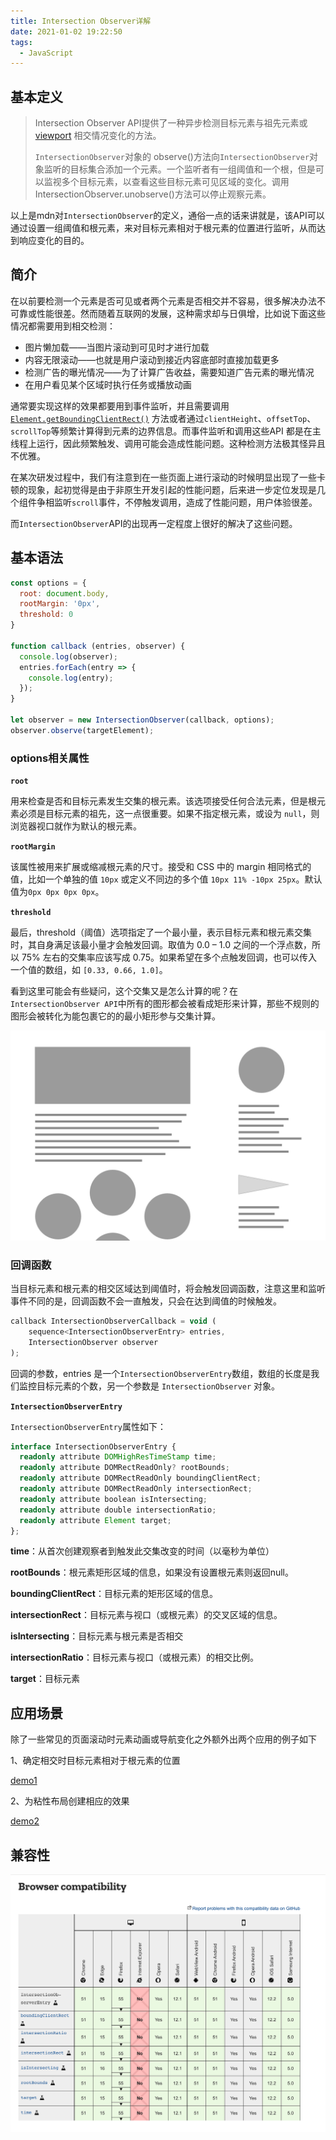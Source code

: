 ```yaml
---
title: Intersection Observer详解
date: 2021-01-02 19:22:50
tags:
  - JavaScript
---
```


## 基本定义

> Intersection Observer API提供了一种异步检测目标元素与祖先元素或 [viewport](https://developer.mozilla.org/zh-CN/docs/Glossary/Viewport) 相交情况变化的方法。
>
> `IntersectionObserver`对象的 observe()方法向`IntersectionObserver`对象监听的目标集合添加一个元素。一个监听者有一组阈值和一个根，但是可以监视多个目标元素，以查看这些目标元素可见区域的变化。调用 IntersectionObserver.unobserve()方法可以停止观察元素。

以上是mdn对`IntersectionObserver`的定义，通俗一点的话来讲就是，该API可以通过设置一组阈值和根元素，来对目标元素相对于根元素的位置进行监听，从而达到响应变化的目的。

<!--more-->

## 简介

在以前要检测一个元素是否可见或者两个元素是否相交并不容易，很多解决办法不可靠或性能很差。然而随着互联网的发展，这种需求却与日俱增，比如说下面这些情况都需要用到相交检测：

- 图片懒加载——当图片滚动到可见时才进行加载
- 内容无限滚动——也就是用户滚动到接近内容底部时直接加载更多
- 检测广告的曝光情况——为了计算广告收益，需要知道广告元素的曝光情况
- 在用户看见某个区域时执行任务或播放动画

通常要实现这样的效果都要用到事件监听，并且需要调用[`Element.getBoundingClientRect()`](https://developer.mozilla.org/zh-CN/docs/Web/API/Element/getBoundingClientRect) 方法或者通过`clientHeight`、`offsetTop`、`scrollTop`等频繁计算得到元素的边界信息。而事件监听和调用这些API 都是在主线程上运行，因此频繁触发、调用可能会造成性能问题。这种检测方法极其怪异且不优雅。

在某次研发过程中，我们有注意到在一些页面上进行滚动的时候明显出现了一些卡顿的现象，起初觉得是由于非原生开发引起的性能问题，后来进一步定位发现是几个组件争相监听`scroll`事件，不停触发调用，造成了性能问题，用户体验很差。

而`IntersectionObserver`API的出现再一定程度上很好的解决了这些问题。



## 基本语法

```javascript
const options = {
  root: document.body,
  rootMargin: '0px',
  threshold: 0
}

function callback (entries, observer) {
  console.log(observer);
  entries.forEach(entry => {
    console.log(entry);
  });
}

let observer = new IntersectionObserver(callback, options);
observer.observe(targetElement);
```

### options相关属性

**`root`**

用来检查是否和目标元素发生交集的根元素。该选项接受任何合法元素，但是根元素必须是目标元素的祖先，这一点很重要。如果不指定根元素，或设为 `null`，则浏览器视口就作为默认的根元素。

**`rootMargin`**

该属性被用来扩展或缩减根元素的尺寸。接受和 CSS 中的 margin 相同格式的值，比如一个单独的值 `10px` 或定义不同边的多个值 `10px 11% -10px 25px`。默认值为`0px 0px 0px 0px`。

**`threshold`**

最后，threshold（阈值）选项指定了一个最小量，表示目标元素和根元素交集时，其自身满足该最小量才会触发回调。取值为 0.0 – 1.0 之间的一个浮点数，所以 75% 左右的交集率应该写成 0.75。如果希望在多个点触发回调，也可以传入一个值的数组，如  `[0.33, 0.66, 1.0]`。

看到这里可能会有些疑问，这个交集又是怎么计算的呢？在`IntersectionObserver API`中所有的图形都会被看成矩形来计算，那些不规则的图形会被转化为能包裹它的的最小矩形参与交集计算。

![calcIntersection](/assets/blogImg/calcIntersection.gif)

### 回调函数

当目标元素和根元素的相交区域达到阈值时，将会触发回调函数，注意这里和监听事件不同的是，回调函数不会一直触发，只会在达到阈值的时候触发。

```typescript
callback IntersectionObserverCallback = void (
    sequence<IntersectionObserverEntry> entries, 
    IntersectionObserver observer
);
```

回调的参数，entries 是一个`IntersectionObserverEntry`数组，数组的长度是我们监控目标元素的个数，另一个参数是 `IntersectionObserver` 对象。

**`IntersectionObserverEntry`**

`IntersectionObserverEntry`属性如下：

```typescript
interface IntersectionObserverEntry {
  readonly attribute DOMHighResTimeStamp time;
  readonly attribute DOMRectReadOnly? rootBounds;
  readonly attribute DOMRectReadOnly boundingClientRect;
  readonly attribute DOMRectReadOnly intersectionRect;
  readonly attribute boolean isIntersecting;
  readonly attribute double intersectionRatio;
  readonly attribute Element target;
};
```

**time**：从首次创建观察者到触发此交集改变的时间（以毫秒为单位）

**rootBounds**：根元素矩形区域的信息，如果没有设置根元素则返回null。

**boundingClientRect**：目标元素的矩形区域的信息。

**intersectionRect**：目标元素与视口（或根元素）的交叉区域的信息。

**isIntersecting**：目标元素与根元素是否相交

**intersectionRatio**：目标元素与视口（或根元素）的相交比例。

**target**：目标元素

## 应用场景

除了一些常见的页面滚动时元素动画或导航变化之外额外出两个应用的例子如下

1、确定相交时目标元素相对于根元素的位置

[demo1](https://codepen.io/gentlecoder/pen/MWjVVoE)

2、为粘性布局创建相应的效果

[demo2](https://codepen.io/gentlecoder/pen/yLaKKPz)

## 兼容性

![IntersectionObserverCompatibility](/assets/blogImg/IntersectionObserverCompatibility.png)
